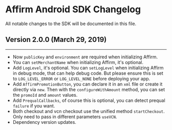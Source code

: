 # Affirm Android SDK Changelog
All notable changes to the SDK will be documented in this file.

## Version 2.0.0 (March 29, 2019)
-----------------------

+ Now `publicKey` and `environment` are required when initializing Affirm.
+ You can `setMerchantName` when initializing Affirm, it's optional.
+ Add `LogLevel`, it's optional. You can `setLogLevel` when initializing Affirm in debug mode, that can help debug code. But please ensure this is set to `LOG_LEVEL_ERROR` or `LOG_LEVEL_NONE` before deploying your app.
+ Add `AffirmPromotionButton`, you can declare it in an `xml` file or create it directly via `new`. Then with the `configureWithAmount` method, you can set the `promoId` and `amount` values.
+ Add `PrequalCallbacks`, of course this is optional, you can detect prequal `failure` if you want.
+ Both checkout and vcn checkout use the unified method `startCheckout`. Only need to pass in different parameters `useVCN`.
+ Dependency version updates.